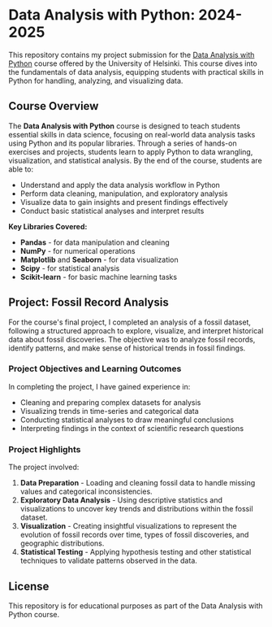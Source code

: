 # Data Analysis with Python: 2024-2025

This repository contains my project submission for the [Data Analysis with Python](https://courses.mooc.fi/org/uh-cs/courses/data-analysis-with-python-2024-2025) course offered by the University of Helsinki. This course dives into the fundamentals of data analysis, equipping students with practical skills in Python for handling, analyzing, and visualizing data.

## Course Overview

The **Data Analysis with Python** course is designed to teach students essential skills in data science, focusing on real-world data analysis tasks using Python and its popular libraries. Through a series of hands-on exercises and projects, students learn to apply Python to data wrangling, visualization, and statistical analysis. By the end of the course, students are able to:
- Understand and apply the data analysis workflow in Python
- Perform data cleaning, manipulation, and exploratory analysis
- Visualize data to gain insights and present findings effectively
- Conduct basic statistical analyses and interpret results

**Key Libraries Covered:**
- **Pandas** - for data manipulation and cleaning
- **NumPy** - for numerical operations
- **Matplotlib** and **Seaborn** - for data visualization
- **Scipy** - for statistical analysis
- **Scikit-learn** - for basic machine learning tasks

## Project: Fossil Record Analysis

For the course's final project, I completed an analysis of a fossil dataset, following a structured approach to explore, visualize, and interpret historical data about fossil discoveries. The objective was to analyze fossil records, identify patterns, and make sense of historical trends in fossil findings.

### Project Objectives and Learning Outcomes

In completing the project, I have gained experience in:
- Cleaning and preparing complex datasets for analysis
- Visualizing trends in time-series and categorical data
- Conducting statistical analyses to draw meaningful conclusions
- Interpreting findings in the context of scientific research questions

### Project Highlights
The project involved:
1. **Data Preparation** - Loading and cleaning fossil data to handle missing values and categorical inconsistencies.
2. **Exploratory Data Analysis** - Using descriptive statistics and visualizations to uncover key trends and distributions within the fossil dataset.
3. **Visualization** - Creating insightful visualizations to represent the evolution of fossil records over time, types of fossil discoveries, and geographic distributions.
4. **Statistical Testing** - Applying hypothesis testing and other statistical techniques to validate patterns observed in the data.

## License

This repository is for educational purposes as part of the Data Analysis with Python course.
